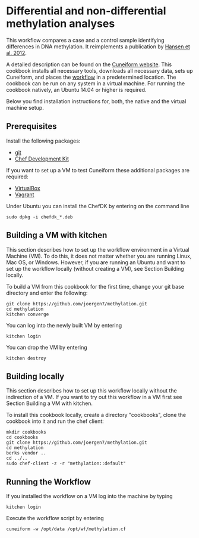 # Differential and non-differential methylation analyses

This workflow compares a case and a control sample identifying differences in
DNA methylation. It reimplements a publication by
[Hansen et al. 2012](http://www.ncbi.nlm.nih.gov/pmc/articles/PMC3491411/).

A detailed description can be found on the [Cuneiform website](http://cuneiform-lang.org/examples/2015/12/30/methylation/). This cookbook installs all necessary tools, downloads all necessary data, sets up Cuneiform, and places the [workflow](https://github.com/joergen7/methylation/blob/master/templates/default/methylation.cf.erb) in a predetermined location. The cookbook can be run on any system in a virtual machine. For running the cookbook natively, an Ubuntu 14.04 or higher is required.

Below you find installation instructions for, both, the native and the virtual machine setup.

## Prerequisites

Install the following packages:

- [git](https://git-scm.com/)
- [Chef Development Kit](https://downloads.chef.io/chef-dk/)

If you want to set up a VM to test Cuneiform these additional packages are required:

- [VirtualBox](https://www.virtualbox.org/)
- [Vagrant](https://www.vagrantup.com/)


Under Ubuntu you can install the ChefDK by entering on the command line

    sudo dpkg -i chefdk_*.deb


## Building a VM with kitchen

This section describes how to set up the workflow environment in a Virtual
Machine (VM). To do this, it does not matter whether you are running Linux,
Mac OS, or Windows. However, if you are running an Ubuntu and want to set up
the workflow locally (without creating a VM), see Section Building locally.

To build a VM from this cookbook for the first time, change your git
base directory and enter the following:

    git clone https://github.com/joergen7/methylation.git
    cd methylation
    kitchen converge
    
You can log into the newly built VM by entering

    kitchen login
    
You can drop the VM by entering

    kitchen destroy

## Building locally

This section describes how to set up this workflow locally without the indirection
of a VM. If you want to try out this workflow in a VM first see Section Building a VM with kitchen.

To install this cookbook locally, create a directory "cookbooks", clone the cookbook
into it and run the chef client:

    mkdir cookbooks
    cd cookbooks
    git clone https://github.com/joergen7/methylation.git
    cd methylation
    berks vendor ..
    cd ../..
    sudo chef-client -z -r "methylation::default"
    
## Running the Workflow

If you installed the workflow on a VM log into the machine by typing

    kitchen login
    
Execute the workflow script by entering

    cuneiform -w /opt/data /opt/wf/methylation.cf
    
